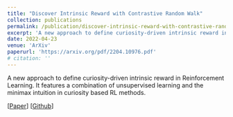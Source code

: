 ```yaml
---
title: "Discover Intrinsic Reward with Contrastive Random Walk"
collection: publications
permalink: /publication/discover-intrinsic-reward-with-contrastive-random-walk
excerpt: 'A new approach to define curiosity-driven intrinsic reward in Reinforcement Learning. It features a combination of unsupervised learning and the minimax intuition in curiosity based RL methods.'
date: 2022-04-23
venue: 'ArXiv'
paperurl: 'https://arxiv.org/pdf/2204.10976.pdf'
# citation: ''
---
```

A new approach to define curiosity-driven intrinsic reward in Reinforcement Learning. It features a combination of unsupervised learning and the minimax intuition in curiosity based RL methods.

[[Paper](https://arxiv.org/pdf/2204.10976.pdf)]     [[Github](https://github.com/Zi-hao-Wei/Contrastive-Random-Walk-as-Intrinsic-Rewards)]